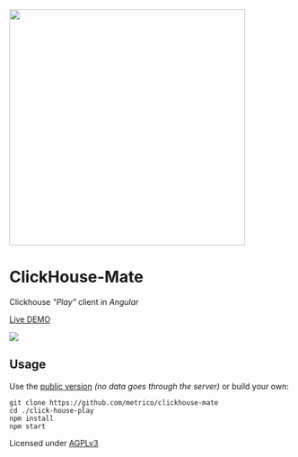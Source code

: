 <img src="https://user-images.githubusercontent.com/1423657/162776419-0330af12-7857-40c0-b660-254f8837a910.png" width=420 />

# ClickHouse-Mate
Clickhouse _"Play"_ client in _Angular_

[Live DEMO](https://metrico.github.io/clickhouse-mate/)

<a href="https://metrico.github.io/clickhouse-mate" target="_blank">
<img src="https://user-images.githubusercontent.com/1423657/162940684-4ae57ea9-6c6e-47d8-8b41-bc3ea6634331.png"  />
</a>

## Usage

Use the [public version](https://metrico.github.io/clickhouse-mate/) _(no data goes through the server)_ or build your own:

```
git clone https://github.com/metrico/clickhouse-mate
cd ./click-house-play
npm install
npm start
```

Licensed under [AGPLv3](https://www.gnu.org/licenses/gpl-3.0.html)
